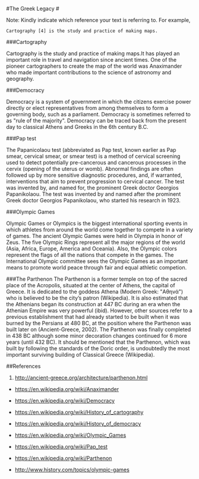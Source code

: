 #The Greek Legacy #

Note: Kindly indicate which reference your text is referring to. For example,
```
Cartography [4] is the study and practice of making maps.
```

###Cartography

Cartography is the study and practice of making maps.It has played an important role in travel and navigation since ancient times.
One of the pioneer cartographers to create the map of the world was Anaximander who made important contributions to the science of 
astronomy and geography.

###Democracy

Democracy is a system of government in which the citizens exercise power directly or elect representatives from among themselves to form a governing body, such as a parliament.
Democracy is sometimes referred to as "rule of the majority".
Democracy can be traced back from the present day to classical Athens and Greeks in the 6th century B.C.

###Pap test

The Papanicolaou test (abbreviated as Pap test, known earlier as Pap smear, cervical smear, or smear test) is a method of cervical 
screening used to detect potentially pre-cancerous and cancerous processes in the cervix (opening of the uterus or womb). Abnormal 
findings are often followed up by more sensitive diagnostic procedures, and, if warranted, interventions that aim to prevent progression
 to cervical cancer. The test was invented by, and named for, the prominent Greek doctor Georgios Papanikolaou.
The test was invented by and named after the prominent Greek doctor Georgios Papanikolaou, who started his research in 1923.

###Olympic Games

Olympic Games or Olympics is the biggest international sporting events in which athletes from around the world come together to compete in a variety of games.
The ancient Olympic Games were held in Olympia in honor of Zeus. 
The five Olympic Rings represent all the major regions of the world (Asia, Africa, Europe, America and Oceania).
Also, the Olympic colors represent the flags of all the nations that compete in the games. 
The International Olympic committee sees the Olympic Games as an important means to promote world peace through fair and equal athletic competion.

###The Parthenon
The Parthenon is a former temple on top of the sacred place of the Acropolis, situated at the center of Athens, the capital of Greece. 
It is dedicated to the goddess Athena (Modern Greek: "Αθηνά") who is believed to be the city’s patron (Wikipedia). It is also estimated that 
the Athenians began its construction at 447 BC during an era when the Athenian Empire was very powerful (ibid). 
However, other sources refer to a previous establishment that had already started to be built when it was burned by the Persians at 480 BC, 
at the position where the Parthenon was built later on (Ancient-Greece, 2002). The Parthenon was finally completed in 438 BC although some minor 
decoration changes continued for 6 more years (until 432 BC). It should be mentioned that the Parthenon, which was built by following the standards 
of the Doric order, is undoubtedly the most important surviving building of Classical Greece (Wikipedia).


##References

1. http://ancient-greece.org/architecture/parthenon.html

- https://en.wikipedia.org/wiki/Anaximander

- https://en.wikipedia.org/wiki/Democracy

- https://en.wikipedia.org/wiki/History_of_cartography

- https://en.wikipedia.org/wiki/History_of_democracy

- https://en.wikipedia.org/wiki/Olympic_Games

- https://en.wikipedia.org/wiki/Pap_test

- https://en.wikipedia.org/wiki/Parthenon

- http://www.history.com/topics/olympic-games
